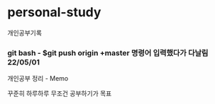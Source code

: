 # personal-study
개인공부기록

### git bash - $git push origin +master 명령어 입력했다가 다날림 22/05/01 

개인공부 정리 - Memo

꾸준히 하루하루 무조건 공부하기가 목표 
